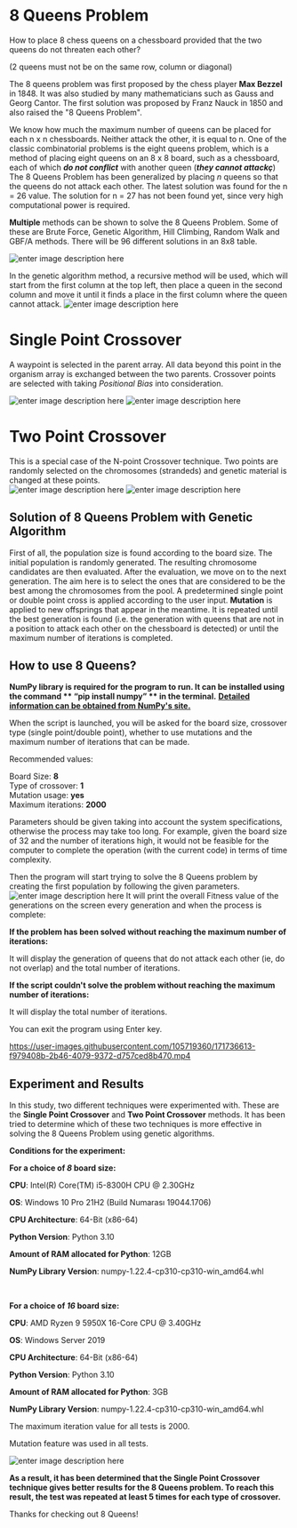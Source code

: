# 8 Queens Problem

How to place 8 chess queens on a chessboard provided that the two queens do not threaten each other?

(2 queens must not be on the same row, column or diagonal)

The 8 queens problem was first proposed by the chess player **Max Bezzel** in 1848. It was also studied by many mathematicians such as Gauss and Georg Cantor. The first solution was proposed by Franz Nauck in 1850 and also raised the "8 Queens Problem".

We know how much the maximum number of queens can be placed for each n x n chessboards. Neither attack the other, it is equal to n. One of the classic combinatorial problems is the eight queens problem, which is a method of placing eight queens on an 8 x 8 board, such as a chessboard, each of which **_do not conflict_** with another queen (**_they cannot attackç_**) The 8 Queens Problem has been generalized by placing _n_ queens so that the queens do not attack each other. The latest solution was found for the n = 26 value. The solution for n = 27 has not been found yet, since very high computational power is required.

**Multiple** methods can be shown to solve the 8 Queens Problem. Some of these are Brute Force, Genetic Algorithm, Hill Climbing, Random Walk and GBF/A methods. There will be 96 different solutions in an 8x8 table.

![enter image description here](https://i.ibb.co/MVxk9PM/tahta.png)

In the genetic algorithm method, a recursive method will be used, which will start from the first column at the top left, then place a queen in the second column and move it until it finds a place in the first column where the queen cannot attack.
![enter image description here](https://i.ibb.co/tmV44w3/gorsellestirme.png)

# Single Point Crossover

A waypoint is selected in the parent array. All data beyond this point in the organism array is exchanged between the two parents. Crossover points are selected with taking _Positional Bias_ into consideration.<br>

![enter image description here](https://i.ibb.co/brWzh2M/tekNokta.jpg)
![enter image description here](https://i.ibb.co/6P12bMv/tek-Nokta-2.jpg)
# Two Point Crossover

This is a special case of the N-point Crossover technique. Two points are randomly selected on the chromosomes (strandeds) and genetic material is changed at these points.
<br>
![enter image description here](https://i.ibb.co/hsDxMF9/2Nokta.jpg)
![enter image description here](https://i.ibb.co/XW0c6gg/2Nokta-2.jpg)
## Solution of 8 Queens Problem with Genetic Algorithm

First of all, the population size is found according to the board size. The initial population is randomly generated. The resulting chromosome candidates are then evaluated. After the evaluation, we move on to the next generation. The aim here is to select the ones that are considered to be the best among the chromosomes from the pool. A predetermined single point or double point cross is applied according to the user input. **Mutation** is applied to new offsprings that appear in the meantime. It is repeated until the best generation is found (i.e. the generation with queens that are not in a position to attack each other on the chessboard is detected) or until the maximum number of iterations is completed.

## How to use 8 Queens?

**NumPy library is required for the program to run. It can be installed using the command ** **“pip install numpy”** ** in the terminal.** [**Detailed information can be obtained from NumPy's site.**](https://numpy.org/install/)

When the script is launched, you will be asked for the board size, crossover type (single point/double point), whether to use mutations and the maximum number of iterations that can be made.

Recommended values:

Board Size: **8**  
Type of crossover: **1**  
Mutation usage: **yes**  
Maximum iterations: **2000**

Parameters should be given taking into account the system specifications, otherwise the process may take too long. For example, given the board size of 32 and the number of iterations high, it would not be feasible for the computer to complete the operation (with the current code) in terms of time complexity.

Then the program will start trying to solve the 8 Queens problem by creating the first population by following the given parameters.
![enter image description here](https://i.ibb.co/NnrDMcb/8-Vezir-Initial.jpg)
It will print the overall Fitness value of the generations on the screen every generation and when the process is complete:

**If the problem has been solved without reaching the maximum number of iterations:**

It will display the generation of queens that do not attack each other (ie, do not overlap) and the total number of iterations.

**If the script couldn't solve the problem without reaching the maximum number of iterations:**

It will display the total number of iterations.

You can exit the program using Enter key.



https://user-images.githubusercontent.com/105719360/171736613-f979408b-2b46-4079-9372-d757ced8b470.mp4



## Experiment and Results

In this study, two different techniques were experimented with. These are the **Single Point Crossover** and **Two Point Crossover** methods. It has been tried to determine which of these two techniques is more effective in solving the 8 Queens Problem using genetic algorithms.

**Conditions for the experiment:**

**For a choice of *8* board size:**

**CPU**: Intel(R) Core(TM) i5-8300H CPU @ 2.30GHz

**OS**: Windows 10 Pro 21H2 (Build Numarası 19044.1706)

**CPU Architecture**: 64-Bit (x86-64)

**Python Version**: Python 3.10

**Amount of RAM allocated for Python**: 12GB

**NumPy Library Version**: numpy-1.22.4-cp310-cp310-win_amd64.whl

<br>

**For a choice of *16* board size:**

**CPU**: AMD Ryzen 9 5950X 16-Core CPU @ 3.40GHz

**OS**: Windows Server 2019

**CPU Architecture**: 64-Bit (x86-64)

**Python Version**: Python 3.10

**Amount of RAM allocated for Python**: 3GB

**NumPy Library Version**: numpy-1.22.4-cp310-cp310-win_amd64.whl

The maximum iteration value for all tests is 2000.

Mutation feature was used in all tests.

![enter image description here](https://i.ibb.co/gyv29KX/8-Vezir-Sonuclar.jpg)


**As a result, it has been determined that the Single Point Crossover technique gives better results for the 8 Queens problem. To reach this result, the test was repeated at least 5 times for each type of crossover.**

Thanks for checking out 8 Queens!
